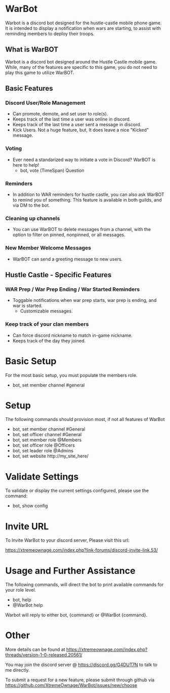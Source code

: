 # WarBot
Warbot is a discord bot designed for the hustle-castle mobile phone game. It is intended to display a notification when wars are starting, to assist with reminding members to deploy their troops.

## What is WarBOT

Warbot is a discord bot designed around the Hustle Castle mobile game. While, many of the features are specific to this game, you do not need to play this game to utilize WarBOT.

## Basic Features

### Discord User/Role Management
* Can promote, demote, and set user to role(s).
* Keeps track of the last time a user was online in discord.
* Keeps track of the last time a user sent a message in discord.
* Kick Users. Not a huge feature, but, It does leave a nice "Kicked" message.

### Voting
* Ever need a standarized way to initiate a vote in Discord? WarBOT is here to help!
	* bot, vote (TimeSpan) Question

### Reminders
* In addition to WAR reminders for hustle castle, you can also ask WarBOT to remind you of something. This feature is available in both guilds, and via DM to the bot.

### Cleaning up channels
* You can use WarBOT to delete messages from a channel, with the option to filter on pinned, nonpinned, or all messages.

### New Member Welcome Messages
* WarBOT can send a greeting message to new users.

## Hustle Castle - Specific Features

### WAR Prep / War Prep Ending / War Started Reminders
* Toggable notifications when war prep starts, war prep is ending, and war is started.
	* Customizable messages.

### Keep track of your clan members
* Can force discord nickname to match in-game nickname.
* Keeps track of the day they joined.

# Basic Setup

For the most basic setup, you must populate the members role.

* bot, set member channel #general

# Setup

The following commands should provision most, if not all features of WarBot

* bot, set member channel #General
* bot, set officer channel #General
* bot, set member role @Members
* bot, set officer role @Officers
* bot, set leader role @Admins
* bot, set website http://my_site_here/

# Validate Settings

To validate or display the current settings configured, please use the command:
* bot, show config

# Invite URL
To Invite WarBot to your discord server, Please visit this url:

https://xtremeownage.com/index.php?link-forums/discord-invite-link.53/

# Usage and Further Assistance

The following commands, will direct the bot to print available commands for your role level.
* bot, help
* @WarBot help

Warbot will reply to either bot, {command} or @WarBot {command}.


# Other

More details can be found at https://xtremeownage.com/index.php?threads/version-1-0-released.20561/

You may join the discord server @ https://discord.gg/G4DUT7N to talk to me directly.

To submit a request for a new feature, please submit through github via https://github.com/XtremeOwnage/WarBot/issues/new/choose
